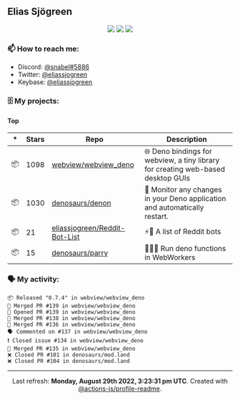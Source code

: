 ## Elias Sjögreen

<p align="center">
  <img src="https://img.shields.io/badge/🎂-dec. 2003-success" />
  <img src="https://img.shields.io/badge/🌎-Stockholm-informational" />
  <img src="https://img.shields.io/badge/👦-He/Him-informational" />
</p>

### 📫 How to reach me:

- Discord: [@snabel#5886](https://discord.com/users/267978757799673866)
- Twitter: [@eliassjogreen](https://twitter.com/eliassjogreen)
- Keybase: [@eliassjogreen](https://keybase.io/eliassjogreen)

### 🗄 My projects:

#### Top
|*|Stars|Repo|Description|
|---|---|---|---|
| 📦 | 1098 | [webview/webview_deno](https://github.com/webview/webview_deno) | 🌐 Deno bindings for webview, a tiny library for creating web-based desktop GUIs |
| 📦 | 1030 | [denosaurs/denon](https://github.com/denosaurs/denon) | 👀 Monitor any changes in your Deno application and automatically restart. |
| 📦 | 21 | [eliassjogreen/Reddit-Bot-List](https://github.com/eliassjogreen/Reddit-Bot-List) | ⚡️🤖 A list of Reddit bots |
| 📦 | 15 | [denosaurs/parry](https://github.com/denosaurs/parry) | 👷🏽‍♂️ Run deno functions in WebWorkers |

### 🗣 My activity:

```
📦 Released "0.7.4" in webview/webview_deno
🎉 Merged PR #139 in webview/webview_deno
💪 Opened PR #139 in webview/webview_deno
🎉 Merged PR #138 in webview/webview_deno
🎉 Merged PR #136 in webview/webview_deno
🗣 Commented on #137 in webview/webview_deno
❗️ Closed issue #134 in webview/webview_deno
🎉 Merged PR #135 in webview/webview_deno
❌ Closed PR #101 in denosaurs/mod.land
❌ Closed PR #104 in denosaurs/mod.land
```

------------
<p align="center">Last refresh: <b>Monday, August 29th 2022, 3:23:31 pm UTC</b>. Created with <a href=https://github.com/marketplace/actions/profile-readme>@actions-js/profile-readme</a>.</p>
